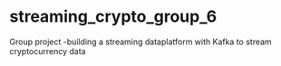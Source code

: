 # streaming_crypto_group_6
Group project -building a streaming dataplatform with Kafka to stream cryptocurrency data
